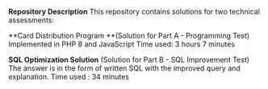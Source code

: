 **Repository Description**
This repository contains solutions for two technical assessments:

**Card Distribution Program **(Solution for Part A - Programming Test)
Implemented in PHP 8 and JavaScript
Time used: 3 hours 7 minutes

**SQL Optimization Solution** (Solution for Part B - SQL Improvement Test)
The answer is in the form of written SQL with the improved query and explanation.
Time used : 34 minutes
